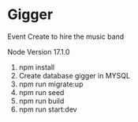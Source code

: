 # Gigger
Event Create to hire the music band


Node Version 17.1.0
1. npm install
2. Create database gigger in MYSQL
3. npm run migrate:up
4. npm run seed
5. npm run build
6. npm run start:dev